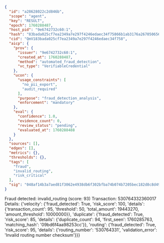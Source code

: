 ```json
{
  "id": "a28628022c2d846b",
  "scope": "agent",
  "key": "RESULT",
  "epoch": 1760288487,
  "host_pid": "9e6742732c60:1",
  "hash": "83bada025cf7ea2349a7e297f4246edaec34f75866b1ab3176a2670506561af4",
  "cid": "QmV183bada025cf7ea2349a7e297f4246edaec34f758",
  "aicp": {
    "prov": {
      "issuer": "9e6742732c60:1",
      "created_at": 1760288487,
      "method": "automated_fraud_detection",
      "vc_type": "VerifiableCredential"
    },
    "ucon": {
      "usage_constraints": [
        "no_pii_export",
        "audit_required"
      ],
      "purpose": "fraud_detection_analysis",
      "enforcement": "mandatory"
    },
    "eval": {
      "confidence": 1.0,
      "evidence_count": 0,
      "review_status": "pending",
      "evaluated_at": 1760288488
    }
  },
  "sources": [],
  "edges": [],
  "metrics": {},
  "thresholds": {},
  "tags": [
    "fraud",
    "invalid_routing",
    "risk_critical"
  ],
  "sig": "048af14b3a7aed81f3062e4938db6f302bfba74b074b7205bec182d8c8d49b58"
}
```

Fraud detected: invalid_routing (score: 93)
Transaction: 530764332360017
Details: {'velocity': {'fraud_detected': True, 'risk_score': 100, 'details': {'transaction_count': 95, 'threshold': 50, 'total_amount': 19443270, 'amount_threshold': 10000000}}, 'duplicate': {'fraud_detected': True, 'risk_score': 85, 'details': {'duplicate_count': 94, 'first_seen': 1760285763, 'matching_hash': '09bd6f4aa98253cc'}}, 'routing': {'fraud_detected': True, 'risk_score': 95, 'details': {'routing_number': '530764331', 'validation_error': 'Invalid routing number checksum'}}}